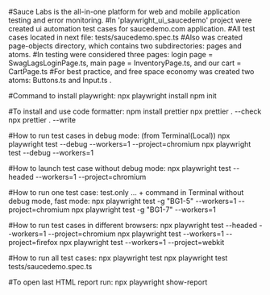 #Sauce Labs is the all-in-one platform for web and mobile application testing and error monitoring.
#In 'playwright_ui_saucedemo' project were created ui automation test cases for saucedemo.com application.
#All test cases located in next file: tests/saucedemo.spec.ts
#Also was created page-objects directory, which contains two subdirectories: pages and atoms.
#In testing were considered three pages: login page = SwagLagsLoginPage.ts, main page = InventoryPage.ts, and our cart = CartPage.ts
#For best practice, and free space economy was created two atoms: Buttons.ts and Input.ts .

#Command to install playwright:
npx playwright install
npm init

#To install and use code formatter:
npm install prettier
npx prettier . --check
npx prettier . --write

#How to run test cases in debug mode: (from Terminal(Local))
npx playwright test --debug --workers=1 --project=chromium
npx playwright test --debug --workers=1

#How to launch test case without debug mode:
npx playwright test --headed --workers=1 --project=chromium

#How to run one test case: test.only ... + command in Terminal without debug mode, fast mode:
npx playwright test -g "BG1-5" --workers=1 --project=chromium
npx playwright test -g "BG1-7" --workers=1

#How to run test cases in different browsers:
npx playwright test --headed --workers=1 --project=chromium
npx playwright test --workers=1 --project=firefox
npx playwright test --workers=1 --project=webkit

#How to run all test cases:
npx playwright test
npx playwright test tests/saucedemo.spec.ts

#To open last HTML report run:
npx playwright show-report
